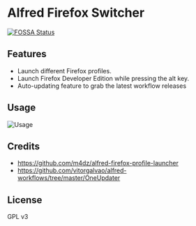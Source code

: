# Alfred Firefox Switcher
[![FOSSA Status](https://app.fossa.io/api/projects/git%2Bgithub.com%2Fdarsh12%2Falfred-firefox-switcher.svg?type=shield)](https://app.fossa.io/projects/git%2Bgithub.com%2Fdarsh12%2Falfred-firefox-switcher?ref=badge_shield)
## Features
* Launch different Firefox profiles. 
* Launch Firefox Developer Edition while pressing the alt key.
* Auto-updating feature to grab the latest workflow releases

## Usage 
![Usage](https://i.imgur.com/YjYyzrG.png)


## Credits
* https://github.com/m4dz/alfred-firefox-profile-launcher
* https://github.com/vitorgalvao/alfred-workflows/tree/master/OneUpdater

## License
GPL v3

